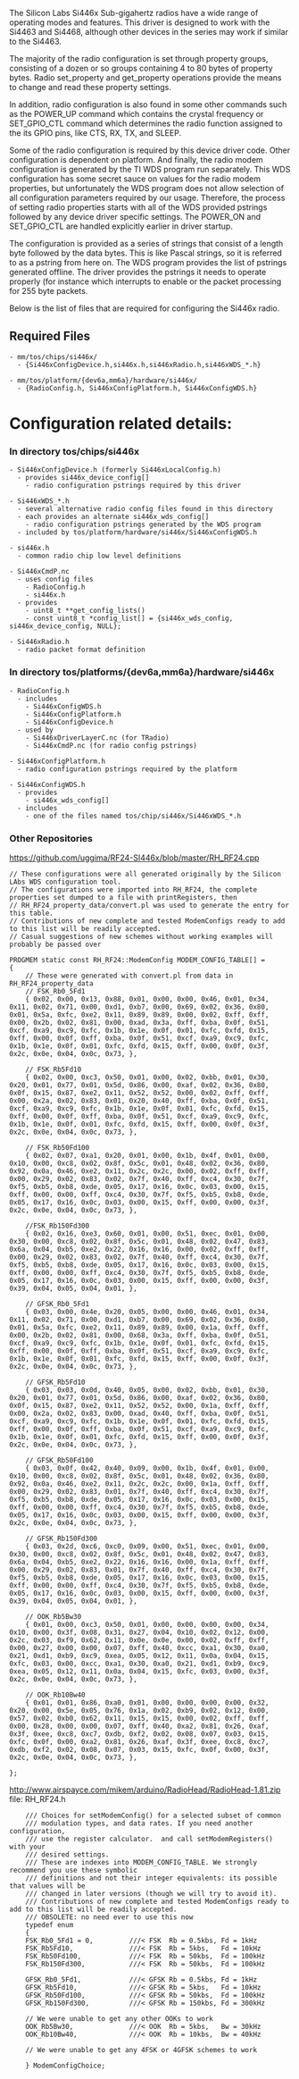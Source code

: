 The Silicon Labs Si446x Sub-gigahertz radios have a wide range of operating
modes and features. This driver is designed to work with the Si4463 and Si4468,
although other devices in the series may work if similar to the Si4463.

The majority of the radio configuration is set through property groups,
consisting of a dozen or so groups containing 4 to 80 bytes of property
bytes. Radio set_property and get_property operations provide the means to
change and read these property settings.

In addition, radio configuration is also found in some other commands
such as the POWER_UP command which contains the crystal frequency or
SET_GPIO_CTL command which determines the radio function assigned to
the its GPIO pins, like CTS, RX, TX, and SLEEP.

Some of the radio configuration is required by this device driver code.
Other configuration is dependent on platform. And finally, the radio
modem configuration is generated by the TI WDS program run separately.
This WDS configuration has some secret sauce on values for the radio
modem properties, but unfortunately the WDS program does not allow
selection of all configuration parameters required by our usage.
Therefore, the process of setting radio properties starts with all
of the WDS provided pstrings followed by any device driver specific
settings. The POWER_ON and SET_GPIO_CTL are handled explicitly earlier
in driver startup.

The configuration is provided as a series of strings that consist of
a length byte followed by the data bytes. This is like Pascal strings,
so it is referred to as a pstring from here on. The WDS program
provides the list of pstrings generated offline. The driver provides
the pstrings it needs to operate properly (for instance which
interrupts to enable or the packet processing for 255 byte packets.

Below is the list of files that are required for configuring the
Si446x radio.


## Required Files

    - mm/tos/chips/si446x/
      - {Si446xConfigDevice.h,si446x.h,si446xRadio.h,si446xWDS_*.h}

    - mm/tos/platform/{dev6a,mm6a}/hardware/si446x/
      - {RadioConfig.h, Si446xConfigPlatform.h, Si446xConfigWDS.h}

# Configuration related details:

### In directory tos/chips/si446x

    - Si446xConfigDevice.h (formerly Si446xLocalConfig.h)
      - provides si446x_device_config[]
        - radio configuration pstrings required by this driver

    - Si446xWDS_*.h
      - several alternative radio config files found in this directory
      - each provides an alternate si446x_wds_config[]
        - radio configuration pstrings generated by the WDS program
      - included by tos/platform/hardware/si446x/Si446xConfigWDS.h

    - si446x.h
      - common radio chip low level definitions

    - Si446xCmdP.nc
      - uses config files
        - RadioConfig.h
        - si446x.h
      - provides
        - uint8_t **get_config_lists()
        - const uint8_t *config_list[] = {si446x_wds_config, si446x_device_config, NULL};

    - Si446xRadio.h
      - radio packet format definition


### In directory tos/platforms/{dev6a,mm6a}/hardware/si446x

    - RadioConfig.h
      - includes
        - Si446xConfigWDS.h
        - Si446xConfigPlatform.h
        - Si446xConfigDevice.h
      - used by
        - Si446xDriverLayerC.nc (for TRadio)
        - Si446xCmdP.nc (for radio config pstrings)

    - Si446xConfigPlatform.h
      - radio configuration pstrings required by the platform

    - Si446xConfigWDS.h
      - provides
        - si446x_wds_config[]
      - includes
        - one of the files named tos/chip/si446x/Si446xWDS_*.h

### Other Repositories

https://github.com/uggima/RF24-SI446x/blob/master/RH_RF24.cpp
```
// These configurations were all generated originally by the Silicon LAbs WDS configuration tool.
// The configurations were imported into RH_RF24, the complete properties set dumped to a file with printRegisters, then
// RH_RF24_property_data/convert.pl was used to generate the entry for this table.
// Contributions of new complete and tested ModemConfigs ready to add to this list will be readily accepted.
// Casual suggestions of new schemes without working examples will probably be passed over

PROGMEM static const RH_RF24::ModemConfig MODEM_CONFIG_TABLE[] =
{
    // These were generated with convert.pl from data in RH_RF24_property_data
    // FSK_Rb0_5Fd1
    { 0x02, 0x00, 0x13, 0x88, 0x01, 0x00, 0x00, 0x46, 0x01, 0x34, 0x11, 0x02, 0x71, 0x00, 0xd1, 0xb7, 0x00, 0x69, 0x02, 0x36, 0x80, 0x01, 0x5a, 0xfc, 0xe2, 0x11, 0x89, 0x89, 0x00, 0x02, 0xff, 0xff, 0x00, 0x2b, 0x02, 0x81, 0x00, 0xad, 0x3a, 0xff, 0xba, 0x0f, 0x51, 0xcf, 0xa9, 0xc9, 0xfc, 0x1b, 0x1e, 0x0f, 0x01, 0xfc, 0xfd, 0x15, 0xff, 0x00, 0x0f, 0xff, 0xba, 0x0f, 0x51, 0xcf, 0xa9, 0xc9, 0xfc, 0x1b, 0x1e, 0x0f, 0x01, 0xfc, 0xfd, 0x15, 0xff, 0x00, 0x0f, 0x3f, 0x2c, 0x0e, 0x04, 0x0c, 0x73, },

    // FSK_Rb5Fd10
    { 0x02, 0x00, 0xc3, 0x50, 0x01, 0x00, 0x02, 0xbb, 0x01, 0x30, 0x20, 0x01, 0x77, 0x01, 0x5d, 0x86, 0x00, 0xaf, 0x02, 0x36, 0x80, 0x0f, 0x15, 0x87, 0xe2, 0x11, 0x52, 0x52, 0x00, 0x02, 0xff, 0xff, 0x00, 0x2a, 0x02, 0x83, 0x01, 0x20, 0x40, 0xff, 0xba, 0x0f, 0x51, 0xcf, 0xa9, 0xc9, 0xfc, 0x1b, 0x1e, 0x0f, 0x01, 0xfc, 0xfd, 0x15, 0xff, 0x00, 0x0f, 0xff, 0xba, 0x0f, 0x51, 0xcf, 0xa9, 0xc9, 0xfc, 0x1b, 0x1e, 0x0f, 0x01, 0xfc, 0xfd, 0x15, 0xff, 0x00, 0x0f, 0x3f, 0x2c, 0x0e, 0x04, 0x0c, 0x73, },

    // FSK_Rb50Fd100
    { 0x02, 0x07, 0xa1, 0x20, 0x01, 0x00, 0x1b, 0x4f, 0x01, 0x00, 0x10, 0x00, 0xc8, 0x02, 0x8f, 0x5c, 0x01, 0x48, 0x02, 0x36, 0x80, 0x92, 0x0a, 0x46, 0xe2, 0x11, 0x2c, 0x2c, 0x00, 0x02, 0xff, 0xff, 0x00, 0x29, 0x02, 0x83, 0x02, 0x7f, 0x40, 0xff, 0xc4, 0x30, 0x7f, 0xf5, 0xb5, 0xb8, 0xde, 0x05, 0x17, 0x16, 0x0c, 0x03, 0x00, 0x15, 0xff, 0x00, 0x00, 0xff, 0xc4, 0x30, 0x7f, 0xf5, 0xb5, 0xb8, 0xde, 0x05, 0x17, 0x16, 0x0c, 0x03, 0x00, 0x15, 0xff, 0x00, 0x00, 0x3f, 0x2c, 0x0e, 0x04, 0x0c, 0x73, },

    //FSK_Rb150Fd300
    { 0x02, 0x16, 0xe3, 0x60, 0x01, 0x00, 0x51, 0xec, 0x01, 0x00, 0x30, 0x00, 0xc8, 0x02, 0x8f, 0x5c, 0x01, 0x48, 0x02, 0x47, 0x83, 0x6a, 0x04, 0xb5, 0xe2, 0x22, 0x16, 0x16, 0x00, 0x02, 0xff, 0xff, 0x00, 0x29, 0x02, 0x83, 0x02, 0x7f, 0x40, 0xff, 0xc4, 0x30, 0x7f, 0xf5, 0xb5, 0xb8, 0xde, 0x05, 0x17, 0x16, 0x0c, 0x03, 0x00, 0x15, 0xff, 0x00, 0x00, 0xff, 0xc4, 0x30, 0x7f, 0xf5, 0xb5, 0xb8, 0xde, 0x05, 0x17, 0x16, 0x0c, 0x03, 0x00, 0x15, 0xff, 0x00, 0x00, 0x3f, 0x39, 0x04, 0x05, 0x04, 0x01, },

    // GFSK_Rb0_5Fd1
    { 0x03, 0x00, 0x4e, 0x20, 0x05, 0x00, 0x00, 0x46, 0x01, 0x34, 0x11, 0x02, 0x71, 0x00, 0xd1, 0xb7, 0x00, 0x69, 0x02, 0x36, 0x80, 0x01, 0x5a, 0xfc, 0xe2, 0x11, 0x89, 0x89, 0x00, 0x1a, 0xff, 0xff, 0x00, 0x2b, 0x02, 0x81, 0x00, 0x68, 0x3a, 0xff, 0xba, 0x0f, 0x51, 0xcf, 0xa9, 0xc9, 0xfc, 0x1b, 0x1e, 0x0f, 0x01, 0xfc, 0xfd, 0x15, 0xff, 0x00, 0x0f, 0xff, 0xba, 0x0f, 0x51, 0xcf, 0xa9, 0xc9, 0xfc, 0x1b, 0x1e, 0x0f, 0x01, 0xfc, 0xfd, 0x15, 0xff, 0x00, 0x0f, 0x3f, 0x2c, 0x0e, 0x04, 0x0c, 0x73, },

    // GFSK_Rb5Fd10
    { 0x03, 0x03, 0x0d, 0x40, 0x05, 0x00, 0x02, 0xbb, 0x01, 0x30, 0x20, 0x01, 0x77, 0x01, 0x5d, 0x86, 0x00, 0xaf, 0x02, 0x36, 0x80, 0x0f, 0x15, 0x87, 0xe2, 0x11, 0x52, 0x52, 0x00, 0x1a, 0xff, 0xff, 0x00, 0x2a, 0x02, 0x83, 0x00, 0xad, 0x40, 0xff, 0xba, 0x0f, 0x51, 0xcf, 0xa9, 0xc9, 0xfc, 0x1b, 0x1e, 0x0f, 0x01, 0xfc, 0xfd, 0x15, 0xff, 0x00, 0x0f, 0xff, 0xba, 0x0f, 0x51, 0xcf, 0xa9, 0xc9, 0xfc, 0x1b, 0x1e, 0x0f, 0x01, 0xfc, 0xfd, 0x15, 0xff, 0x00, 0x0f, 0x3f, 0x2c, 0x0e, 0x04, 0x0c, 0x73, },

    // GFSK_Rb50Fd100
    { 0x03, 0x0f, 0x42, 0x40, 0x09, 0x00, 0x1b, 0x4f, 0x01, 0x00, 0x10, 0x00, 0xc8, 0x02, 0x8f, 0x5c, 0x01, 0x48, 0x02, 0x36, 0x80, 0x92, 0x0a, 0x46, 0xe2, 0x11, 0x2c, 0x2c, 0x00, 0x1a, 0xff, 0xff, 0x00, 0x29, 0x02, 0x83, 0x01, 0x7f, 0x40, 0xff, 0xc4, 0x30, 0x7f, 0xf5, 0xb5, 0xb8, 0xde, 0x05, 0x17, 0x16, 0x0c, 0x03, 0x00, 0x15, 0xff, 0x00, 0x00, 0xff, 0xc4, 0x30, 0x7f, 0xf5, 0xb5, 0xb8, 0xde, 0x05, 0x17, 0x16, 0x0c, 0x03, 0x00, 0x15, 0xff, 0x00, 0x00, 0x3f, 0x2c, 0x0e, 0x04, 0x0c, 0x73, },

    // GFSK_Rb150Fd300
    { 0x03, 0x2d, 0xc6, 0xc0, 0x09, 0x00, 0x51, 0xec, 0x01, 0x00, 0x30, 0x00, 0xc8, 0x02, 0x8f, 0x5c, 0x01, 0x48, 0x02, 0x47, 0x83, 0x6a, 0x04, 0xb5, 0xe2, 0x22, 0x16, 0x16, 0x00, 0x1a, 0xff, 0xff, 0x00, 0x29, 0x02, 0x83, 0x01, 0x7f, 0x40, 0xff, 0xc4, 0x30, 0x7f, 0xf5, 0xb5, 0xb8, 0xde, 0x05, 0x17, 0x16, 0x0c, 0x03, 0x00, 0x15, 0xff, 0x00, 0x00, 0xff, 0xc4, 0x30, 0x7f, 0xf5, 0xb5, 0xb8, 0xde, 0x05, 0x17, 0x16, 0x0c, 0x03, 0x00, 0x15, 0xff, 0x00, 0x00, 0x3f, 0x39, 0x04, 0x05, 0x04, 0x01, },

    // OOK_Rb5Bw30
    { 0x01, 0x00, 0xc3, 0x50, 0x01, 0x00, 0x00, 0x00, 0x00, 0x34, 0x10, 0x00, 0x3f, 0x08, 0x31, 0x27, 0x04, 0x10, 0x02, 0x12, 0x00, 0x2c, 0x03, 0xf9, 0x62, 0x11, 0x0e, 0x0e, 0x00, 0x02, 0xff, 0xff, 0x00, 0x27, 0x00, 0x00, 0x07, 0xff, 0x40, 0xcc, 0xa1, 0x30, 0xa0, 0x21, 0xd1, 0xb9, 0xc9, 0xea, 0x05, 0x12, 0x11, 0x0a, 0x04, 0x15, 0xfc, 0x03, 0x00, 0xcc, 0xa1, 0x30, 0xa0, 0x21, 0xd1, 0xb9, 0xc9, 0xea, 0x05, 0x12, 0x11, 0x0a, 0x04, 0x15, 0xfc, 0x03, 0x00, 0x3f, 0x2c, 0x0e, 0x04, 0x0c, 0x73, },

    // OOK_Rb10Bw40
    { 0x01, 0x01, 0x86, 0xa0, 0x01, 0x00, 0x00, 0x00, 0x00, 0x32, 0x20, 0x00, 0x5e, 0x05, 0x76, 0x1a, 0x02, 0xb9, 0x02, 0x12, 0x00, 0x57, 0x02, 0xb0, 0x62, 0x11, 0x15, 0x15, 0x00, 0x02, 0xff, 0xff, 0x00, 0x28, 0x00, 0x00, 0x07, 0xff, 0x40, 0xa2, 0x81, 0x26, 0xaf, 0x3f, 0xee, 0xc8, 0xc7, 0xdb, 0xf2, 0x02, 0x08, 0x07, 0x03, 0x15, 0xfc, 0x0f, 0x00, 0xa2, 0x81, 0x26, 0xaf, 0x3f, 0xee, 0xc8, 0xc7, 0xdb, 0xf2, 0x02, 0x08, 0x07, 0x03, 0x15, 0xfc, 0x0f, 0x00, 0x3f, 0x2c, 0x0e, 0x04, 0x0c, 0x73, },

};
```
 http://www.airspayce.com/mikem/arduino/RadioHead/RadioHead-1.81.zip
 file: RH_RF24.h
```
    /// Choices for setModemConfig() for a selected subset of common
    /// modulation types, and data rates. If you need another configuration,
    /// use the register calculator.  and call setModemRegisters() with your
    /// desired settings.
    /// These are indexes into MODEM_CONFIG_TABLE. We strongly recommend you use these symbolic
    /// definitions and not their integer equivalents: its possible that values will be
    /// changed in later versions (though we will try to avoid it).
    /// Contributions of new complete and tested ModemConfigs ready to add to this list will be readily accepted.
    /// OBSOLETE: no need ever to use this now
    typedef enum
    {
    FSK_Rb0_5Fd1 = 0,         ///< FSK  Rb = 0.5kbs, Fd = 1kHz
    FSK_Rb5Fd10,              ///< FSK  Rb = 5kbs,   Fd = 10kHz
    FSK_Rb50Fd100,            ///< FSK  Rb = 50kbs,  Fd = 100kHz
    FSK_Rb150Fd300,           ///< FSK  Rb = 50kbs,  Fd = 100kHz

    GFSK_Rb0_5Fd1,            ///< GFSK Rb = 0.5kbs, Fd = 1kHz
    GFSK_Rb5Fd10,             ///< GFSK Rb = 5kbs,   Fd = 10kHz
    GFSK_Rb50Fd100,           ///< GFSK Rb = 50kbs,  Fd = 100kHz
    GFSK_Rb150Fd300,          ///< GFSK Rb = 150kbs, Fd = 300kHz

    // We were unable to get any other OOKs to work
    OOK_Rb5Bw30,              ///< OOK  Rb = 5kbs,   Bw = 30kHz
    OOK_Rb10Bw40,             ///< OOK  Rb = 10kbs,  Bw = 40kHz

    // We were unable to get any 4FSK or 4GFSK schemes to work

    } ModemConfigChoice;
```

